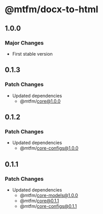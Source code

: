 # @mtfm/docx-to-html

## 1.0.0

### Major Changes

- First stable version

## 0.1.3

### Patch Changes

- Updated dependencies
  - @mtfm/core@1.0.0

## 0.1.2

### Patch Changes

- Updated dependencies
  - @mtfm/core-configs@1.0.0

## 0.1.1

### Patch Changes

- Updated dependencies
  - @mtfm/core-models@1.0.0
  - @mtfm/core@0.1.1
  - @mtfm/core-configs@0.1.1
